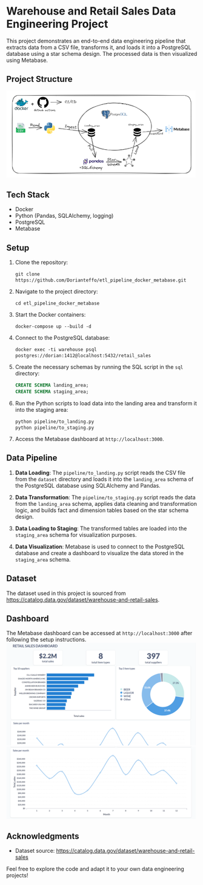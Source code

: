 # Warehouse and Retail Sales Data Engineering Project

This project demonstrates an end-to-end data engineering pipeline that extracts data from a CSV file, transforms it, and loads it into a PostgreSQL database using a star schema design. The processed data is then visualized using Metabase.

## Project Structure

<img src="./assets/architecture.png" alt="Architecture Diagram" width="500">

## Tech Stack

- Docker
- Python (Pandas, SQLAlchemy, logging)
- PostgreSQL
- Metabase

## Setup

1. Clone the repository:
   ```
   git clone https://github.com/Dorianteffo/etl_pipeline_docker_metabase.git
   ```

2. Navigate to the project directory:
   ```
   cd etl_pipeline_docker_metabase
   ```

3. Start the Docker containers:
   ```
   docker-compose up --build -d
   ```

4. Connect to the PostgreSQL database:
   ```
   docker exec -ti warehouse psql postgres://dorian:1412@localhost:5432/retail_sales
   ```

5. Create the necessary schemas by running the SQL script in the `sql` directory:
   ```sql
   CREATE SCHEMA landing_area;
   CREATE SCHEMA staging_area;
   ```

6. Run the Python scripts to load data into the landing area and transform it into the staging area:
   ```
   python pipeline/to_landing.py
   python pipeline/to_staging.py
   ```

7. Access the Metabase dashboard at `http://localhost:3000`.

## Data Pipeline

1. **Data Loading**: The `pipeline/to_landing.py` script reads the CSV file from the `dataset` directory and loads it into the `landing_area` schema of the PostgreSQL database using SQLAlchemy and Pandas.

2. **Data Transformation**: The `pipeline/to_staging.py` script reads the data from the `landing_area` schema, applies data cleaning and transformation logic, and builds fact and dimension tables based on the star schema design.

3. **Data Loading to Staging**: The transformed tables are loaded into the `staging_area` schema for visualization purposes.

4. **Data Visualization**: Metabase is used to connect to the PostgreSQL database and create a dashboard to visualize the data stored in the `staging_area` schema.

## Dataset

The dataset used in this project is sourced from https://catalog.data.gov/dataset/warehouse-and-retail-sales.

## Dashboard

The Metabase dashboard can be accessed at `http://localhost:3000` after following the setup instructions.
<img src="./assets/metabase_dashboard_1.png" alt="Diagram" width="500">
<img src="./assets/metabase_dashboard_2.png" alt="Diagram" width="500">
## Acknowledgments

- Dataset source: https://catalog.data.gov/dataset/warehouse-and-retail-sales

Feel free to explore the code and adapt it to your own data engineering projects!
